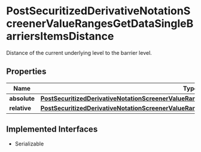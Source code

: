 

# PostSecuritizedDerivativeNotationScreenerValueRangesGetDataSingleBarriersItemsDistance

Distance of the current underlying level to the barrier level.

## Properties

Name | Type | Description | Notes
------------ | ------------- | ------------- | -------------
**absolute** | [**PostSecuritizedDerivativeNotationScreenerValueRangesGetDataSingleBarriersItemsDistanceAbsolute**](PostSecuritizedDerivativeNotationScreenerValueRangesGetDataSingleBarriersItemsDistanceAbsolute.md) |  |  [optional]
**relative** | [**PostSecuritizedDerivativeNotationScreenerValueRangesGetDataSingleBarriersItemsDistanceRelative**](PostSecuritizedDerivativeNotationScreenerValueRangesGetDataSingleBarriersItemsDistanceRelative.md) |  |  [optional]


## Implemented Interfaces

* Serializable


